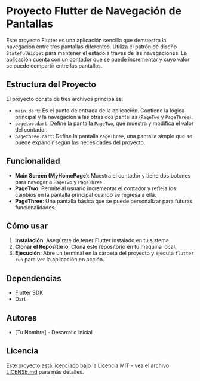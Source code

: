 # Proyecto Flutter de Navegación de Pantallas

Este proyecto Flutter es una aplicación sencilla que demuestra la navegación entre tres pantallas diferentes. Utiliza el patrón de diseño `StatefulWidget` para mantener el estado a través de las navegaciones. La aplicación cuenta con un contador que se puede incrementar y cuyo valor se puede compartir entre las pantallas.

## Estructura del Proyecto

El proyecto consta de tres archivos principales:

- `main.dart`: Es el punto de entrada de la aplicación. Contiene la lógica principal y la navegación a las otras dos pantallas (`PageTwo` y `PageThree`).
- `pagetwo.dart`: Define la pantalla `PageTwo`, que muestra y modifica el valor del contador.
- `pagethree.dart`: Define la pantalla `PageThree`, una pantalla simple que se puede expandir según las necesidades del proyecto.

## Funcionalidad

- **Main Screen (MyHomePage)**: Muestra el contador y tiene dos botones para navegar a `PageTwo` y `PageThree`.
- **PageTwo**: Permite al usuario incrementar el contador y refleja los cambios en la pantalla principal cuando se regresa a ella.
- **PageThree**: Una pantalla básica que se puede personalizar para futuras funcionalidades.

## Cómo usar

1. **Instalación**: Asegúrate de tener Flutter instalado en tu sistema.
2. **Clonar el Repositorio**: Clona este repositorio en tu máquina local.
3. **Ejecución**: Abre un terminal en la carpeta del proyecto y ejecuta `flutter run` para ver la aplicación en acción.

## Dependencias

- Flutter SDK
- Dart

## Autores

- [Tu Nombre] - Desarrollo inicial

## Licencia

Este proyecto está licenciado bajo la Licencia MIT - vea el archivo [LICENSE.md](LICENSE.md) para más detalles.
